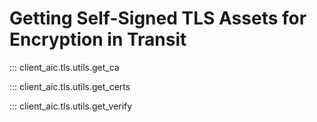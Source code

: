 # Getting Self-Signed TLS Assets for Encryption in Transit

::: client_aic.tls.utils.get_ca

::: client_aic.tls.utils.get_certs

::: client_aic.tls.utils.get_verify
